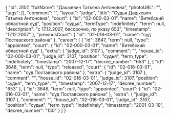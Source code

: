 {
    "id": 3107,
    "fullName": "Дашкевич Татьяна Антоновна",
    "photoURL": "",
    "tags": [],
    "comment": "",
    "layout": "judge",
    "title": "Судья Дашкевич Татьяна Антоновна",
    "court": {
        "id": "02-000-03-01",
        "name": "Витебский областной суд",
        "position": "судья",
        "termType": "indefinitely",
        "term": null,
        "description": "c 17.12.2007, бессрочно, по указу 653",
        "timestamp": "17.12.2007"
    },
    "previousCourt": {
        "id": "02-016-03-01",
        "name": "суд Поставского района"
    },
    "career": [
        {
            "id": 3647,
            "term": null,
            "type": "appointed",
            "court": {
                "id": "02-000-03-01",
                "name": "Витебский областной суд"
            },
            "extra": {
                "judge_id": 3107
            },
            "comment": "",
            "house_id": "02-000-03-01",
            "judge_id": 3107,
            "position": "судья",
            "term_type": "indefinitely",
            "timestamp": "2007-12-17",
            "decree_number": "653"
        },
        {
            "id": 3648,
            "term": null,
            "type": "released",
            "court": {
                "id": "02-016-03-01",
                "name": "суд Поставского района"
            },
            "extra": {
                "judge_id": 3107
            },
            "comment": "",
            "house_id": "02-016-03-01",
            "judge_id": 3107,
            "position": "судья",
            "term_type": "",
            "timestamp": "2007-12-17",
            "decree_number": "653"
        },
        {
            "id": 3646,
            "term": null,
            "type": "appointed",
            "court": {
                "id": "02-016-03-01",
                "name": "суд Поставского района"
            },
            "extra": {
                "judge_id": 3107
            },
            "comment": "",
            "house_id": "02-016-03-01",
            "judge_id": 3107,
            "position": "судья",
            "term_type": "indefinitely",
            "timestamp": "2001-03-19",
            "decree_number": "150"
        }
    ]
}